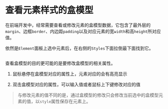 # 查看元素样式的盒模型

在前端开发中，经常需要查看或修改元素的盒模型数据，它包含了最外层的`margin`、边框`border`、内边距`padding`以及对应元素的宽`width`和高`height`所对应值。

依然是`Element`面板上选中元素后，在右侧的`Styles`下面拉倒最下面找到它。

<img :src="$withBase('/images/tools/google-developer-tools/check-element-style-box-model-panel.png')" alt="">

查看盒模型的目的更可能的是要修改盒模型的相关属性。

1. 鼠标悬停在盒模型对应的属性上，元素对应的会有高亮显示

2. 双击盒模型对应的属性，可以输入值或者鼠标上下键修改对应的值

> 与修改元素的值不同的是，通过盒模型的修改只会修改当前选中的盒模型元素的值，以`style`属性保存在元素上。
